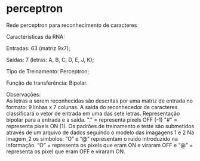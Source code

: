 # perceptron
Rede perceptron para reconhecimento de caracteres

Características da RNA:

  Entradas: 63 (matriz 9x7);
  
  Saídas: 7 (letras: A, B, C, D, E, J, K);
  
  Tipo de Treinamento: Perceptron;
  
  Função de transferência: Bipolar.
  
Observações:  
  As letras a serem reconhecidas são descritas por uma matriz de entrada no formato: 9 linhas x 7 colunas.
  A saída do reconhecedor de caracteres classificará o vetor de entrada em uma das sete letras.
  Representação bipolar para a entrada e a saída.
      "." = representa pixels OFF (-1)
      "#" = representa pixels ON (1).
  Os padrões de treinamento e teste são submetidos através de um arquivo de dados seguindo o modelo das imagagens 1 e 2
  Na imagem_2 os símbolos: “O” e “@” representam o ruído introduzido na informação.
    “O” = representa os pixels que eram ON e viraram OFF e
    “@” = representa os pixel que eram OFF e viraram ON. 
